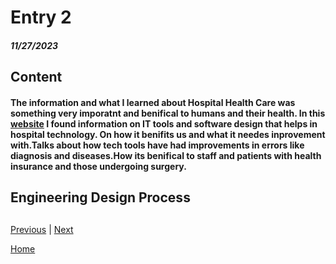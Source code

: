# Entry 2
##### 11/27/2023

## Content 

#### The information and what I learned about Hospital Health Care was something very imporatnt and benifical to humans and their health. In this  [website](https://builtin.com/healthcare-technology) I found information on IT tools and software design that helps in hospital technology. On how it benifits us and what it needes inprovement with.Talks about how tech tools have had improvements in errors like diagnosis and diseases.How its benifical to staff and patients with health insurance and those undergoing surgery.  
 




## Engineering Design Process 


## 



[Previous](entry01.md) | [Next](entry03.md)

[Home](../README.md)
